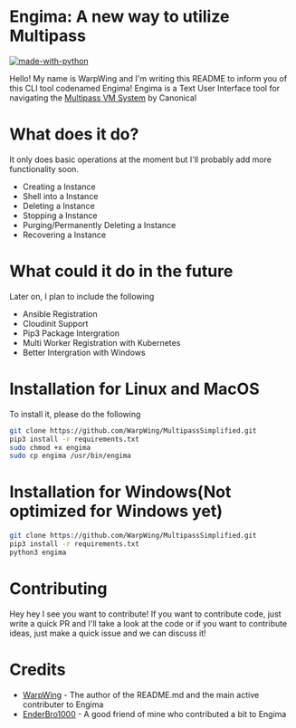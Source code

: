 # Engima: A new way to utilize Multipass
 [![made-with-python](https://img.shields.io/badge/Made%20with-Python-1f425f.svg)](https://www.python.org/) 
 
Hello! My name is WarpWing and I'm writing this README to inform you of this CLI tool codenamed Engima! Engima is a Text User Interface tool for navigating the [Multipass VM System](https://multipass.run/) by Canonical

# What does it do? 
It only does basic operations at the moment but I'll probably add more functionality soon. 
- Creating a Instance
- Shell into a Instance
- Deleting a Instance
- Stopping a Instance
- Purging/Permanently Deleting a Instance
- Recovering a Instance
# What could it do in the future
Later on, I plan to include the following 
- Ansible Registration 
- Cloudinit Support 
- Pip3 Package Intergration 
- Multi Worker Registration with Kubernetes
- Better Intergration with Windows 
# Installation for Linux and MacOS 
To install it, please do the following 
```sh
git clone https://github.com/WarpWing/MultipassSimplified.git
pip3 install -r requirements.txt 
sudo chmod +x engima 
sudo cp engima /usr/bin/engima
```
# Installation for Windows(Not optimized for Windows yet)
```sh
git clone https://github.com/WarpWing/MultipassSimplified.git
pip3 install -r requirements.txt
python3 engima
```
# Contributing
Hey hey I see you want to contribute! If you want to contribute code, just write a quick PR and I'll take a look at the code or if you want to contribute ideas, just make a quick issue and we can discuss it!
# Credits
- [WarpWing](https://github.com/WarpWing) - The author of the README.md and the main active contributer to Engima
- [EnderBro1000](https://github.com/EnderBro1000) - A good friend of mine who contributed a bit to Engima
